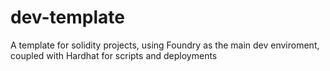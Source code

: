# dev-template
A template for solidity projects, using Foundry as the main dev enviroment, coupled with Hardhat for scripts and deployments

